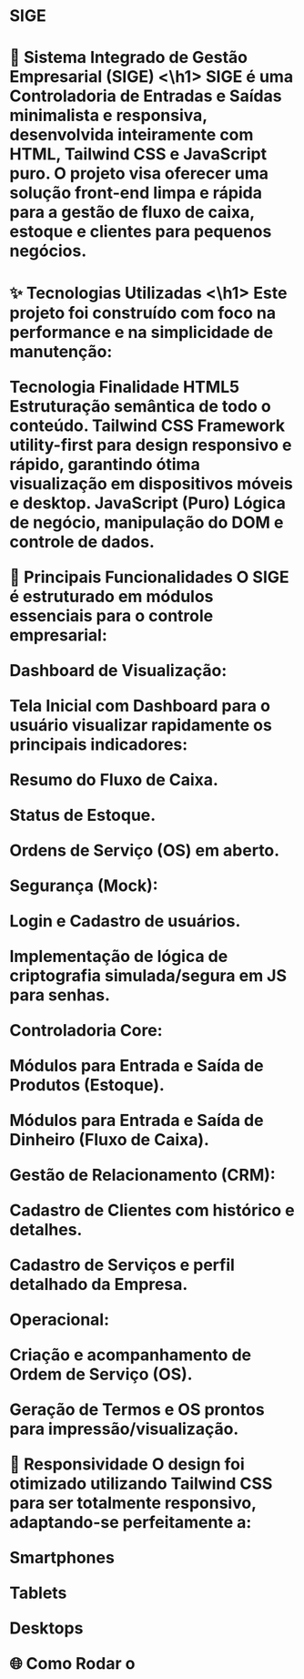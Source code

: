 # SIGE

<h1>🚀 Sistema Integrado de Gestão Empresarial (SIGE) <\h1>
SIGE é uma Controladoria de Entradas e Saídas minimalista e responsiva, desenvolvida inteiramente com HTML, Tailwind CSS e JavaScript puro. O projeto visa oferecer uma solução front-end limpa e rápida para a gestão de fluxo de caixa, estoque e clientes para pequenos negócios.

<h1>✨ Tecnologias Utilizadas <\h1>
Este projeto foi construído com foco na performance e na simplicidade de manutenção:

Tecnologia	Finalidade
HTML5	Estruturação semântica de todo o conteúdo.
Tailwind CSS	Framework utility-first para design responsivo e rápido, garantindo ótima visualização em dispositivos móveis e desktop.
JavaScript (Puro)	Lógica de negócio, manipulação do DOM e controle de dados.

🔑 Principais Funcionalidades
O SIGE é estruturado em módulos essenciais para o controle empresarial:

Dashboard de Visualização:

Tela Inicial com Dashboard para o usuário visualizar rapidamente os principais indicadores:

Resumo do Fluxo de Caixa.

Status de Estoque.

Ordens de Serviço (OS) em aberto.

Segurança (Mock):

Login e Cadastro de usuários.

Implementação de lógica de criptografia simulada/segura em JS para senhas.

Controladoria Core:

Módulos para Entrada e Saída de Produtos (Estoque).

Módulos para Entrada e Saída de Dinheiro (Fluxo de Caixa).

Gestão de Relacionamento (CRM):

Cadastro de Clientes com histórico e detalhes.

Cadastro de Serviços e perfil detalhado da Empresa.

Operacional:

Criação e acompanhamento de Ordem de Serviço (OS).

Geração de Termos e OS prontos para impressão/visualização.

📱 Responsividade
O design foi otimizado utilizando Tailwind CSS para ser totalmente responsivo, adaptando-se perfeitamente a:

Smartphones

Tablets

Desktops

🌐 Como Rodar o 
